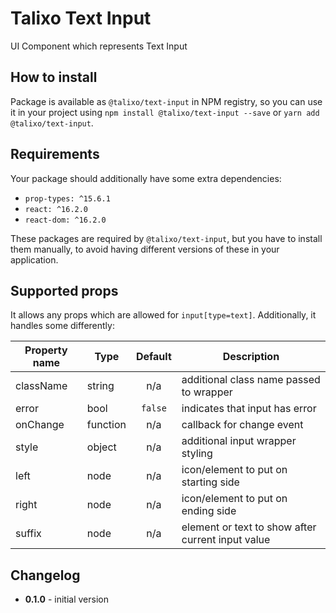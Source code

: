 # Talixo Text Input

UI Component which represents Text Input

## How to install

Package is available as `@talixo/text-input` in NPM registry, so you can use it in your project
using `npm install @talixo/text-input --save` or `yarn add @talixo/text-input`.

## Requirements

Your package should additionally have some extra dependencies:

- `prop-types: ^15.6.1`
- `react: ^16.2.0`
- `react-dom: ^16.2.0`

These packages are required by `@talixo/text-input`, but you have to install them manually,
to avoid having different versions of these in your application.

## Supported props
It allows any props which are allowed for `input[type=text]`. Additionally, it handles some differently:

Property name | Type      | Default | Description                    
--------------|-----------|:-------:|--------------------------------
className     | string    | n/a     | additional class name passed to wrapper
error         | bool      | `false` | indicates that input has error
onChange      | function  | n/a     | callback for change event
style         | object    | n/a     | additional input wrapper styling
left          | node      | n/a     | icon/element to put on starting side
right         | node      | n/a     | icon/element to put on ending side
suffix        | node      | n/a     | element or text to show after current input value

## Changelog

- **0.1.0** - initial version
